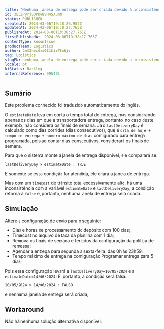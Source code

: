 ```yaml
---
title: "Nenhuma janela de entrega pode ser criada devido à inconsistência em estimateDate e lastDeliveryDay para timecost alto"
id: 3E5ZPyrjSOPD68vH4SXunM
status: PUBLISHED
createdAt: 2024-03-06T19:38:26.954Z
updatedAt: 2024-03-06T19:38:27.765Z
publishedAt: 2024-03-06T19:38:27.765Z
firstPublishedAt: 2024-03-06T19:38:27.765Z
contentType: knownIssue
productTeam: Logistics
author: 2mXZkbi0oi061KicTExNjo
tag: Logistics
slugEN: nenhuma-janela-de-entrega-pode-ser-criada-devido-a-inconsistencia-em-estimatedate-e-lastdeliveryday-para-timecost-alto
locale: pt
kiStatus: Backlog
internalReference: 995491
---
```


## Sumário

<div class="alert alert-info">
  <p>Este problema conhecido foi traduzido automaticamente do inglês.</p>
</div>



O `estimateDate` leva em conta o tempo total de entrega, mas considerando apenas os dias em que a transportadora entrega, portanto, no caso deste exemplo, não considera os finais de semana.
Já o `lastDeliveryDay` é calculado como dias corridos (dias consecutivos), que é `data de hoje + tempo de entrega + número máximo de dias` configurado para entrega programada, pois ao contar dias consecutivos, considerará os finais de semana.

Para que o sistema monte a janela de entrega disponível, ele comparará se:

    lastDeliveryDay > estimateDate : TRUE


E somente se essa condição for atendida, ele criará a janela de entrega.

Mas com um `timecost` de trânsito total excessivamente alto, há uma inconsistência com a variável `estimateDate` e `lastDeliveryDay`, a condição retornará `false` e, portanto, nenhuma janela de entrega será criada.


## Simulação



Altere a configuração de envio para o seguinte:

- Dias e horas de processamento do depósito com 100 dias;
- Timecost no arquivo de taxa da planilha com 1 dia;
- Remova os finais de semana e feriados da configuração da política de remessa;
- Agendar a entrega para segunda a sexta-feira, das 0h às 23h59;
- Tempo máximo de entrega na configuração Programar entrega para 5 dias;

Pois essa configuração levará a `lastDeliveryDay=10/05/2024` e a `estimateDate=14/06/2024`;
E, portanto, a condição será falsa:

    10/05/2024 > 14/06/2024 : FALSO


e nenhuma janela de entrega será criada;




## Workaround


Não há nenhuma solução alternativa disponível.






